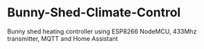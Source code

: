 # Bunny-Shed-Climate-Control
Bunny shed heating controller using ESP8266 NodeMCU, 433Mhz transmitter, MQTT and Home Assistant
